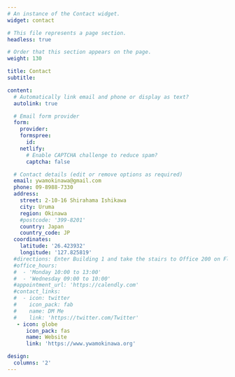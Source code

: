 ```yaml
---
# An instance of the Contact widget.
widget: contact

# This file represents a page section.
headless: true

# Order that this section appears on the page.
weight: 130

title: Contact
subtitle:

content:
  # Automatically link email and phone or display as text?
  autolink: true

  # Email form provider
  form:
    provider:
    formspree:
      id:
    netlify:
      # Enable CAPTCHA challenge to reduce spam?
      captcha: false

  # Contact details (edit or remove options as required)
  email: ywamokinawa@gmail.com
  phone: 09-8988-7330
  address:
    street: 2-10-16 Shirahama Ishikawa
    city: Uruma
    region: Okinawa
    #postcode: '399-8201'
    country: Japan
    country_code: JP
  coordinates:
    latitude: '26.423932'
    longitude: '127.825819'
  #directions: Enter Building 1 and take the stairs to Office 200 on Floor 2
  #office_hours:
  #  - 'Monday 10:00 to 13:00'
  #  - 'Wednesday 09:00 to 10:00'
  #appointment_url: 'https://calendly.com'
  #contact_links:
  #  - icon: twitter
  #    icon_pack: fab
  #    name: DM Me
  #    link: 'https://twitter.com/Twitter'
   - icon: globe
      icon_pack: fas
      name: Website
      link: 'https://www.ywamokinawa.org'

design:
  columns: '2'
---
```

